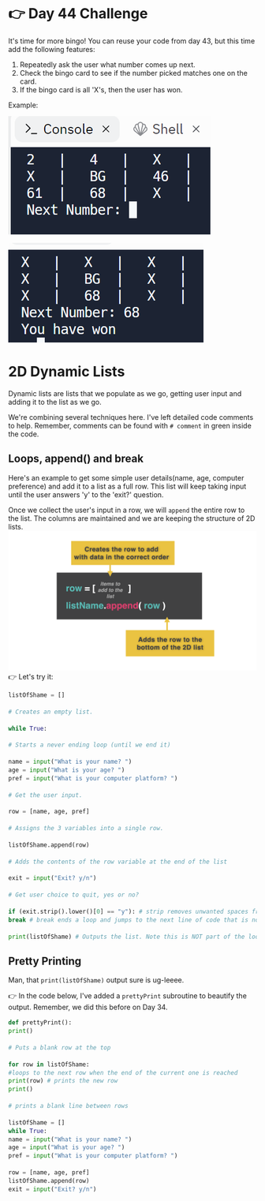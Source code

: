 # 👉 Day 44 Challenge

It's time for more bingo! You can reuse your code from day 43, but this time add the following features:

1. Repeatedly ask the user what number comes up next.
2. Check the bingo card to see if the number picked matches one on the card.
3. If the bingo card is all 'X's, then the user has won.

Example:

![alt text](image-1.png)

![alt text](image-2.png)

# 2D Dynamic Lists

Dynamic lists are lists that we populate as we go, getting user input and adding it to the list as we go.

We're combining several techniques here. I've left detailed code comments to help. Remember, comments can be found with `# comment` in green inside the code.

## Loops, append() and break

Here's an example to get some simple user details(name, age, computer preference) and add it to a list as a full row. This list will keep taking input until the user answers 'y' to the 'exit?' question.

Once we collect the user's input in a row, we will `append` the entire row to the list. The columns are maintained and we are keeping the structure of 2D lists.
![alt text](image.png)
👉 Let's try it:

```py
listOfShame = []

# Creates an empty list.

while True:

# Starts a never ending loop (until we end it)

name = input("What is your name? ")
age = input("What is your age? ")
pref = input("What is your computer platform? ")

# Get the user input.

row = [name, age, pref]

# Assigns the 3 variables into a single row.

listOfShame.append(row)

# Adds the contents of the row variable at the end of the list

exit = input("Exit? y/n")

# Get user choice to quit, yes or no?

if (exit.strip().lower()[0] == "y"): # strip removes unwanted spaces from the input. lower()[0] makes sure the first character of the input is lower case so it can be compared to 'y'
break # break ends a loop and jumps to the next line of code that is not part of the loop.

print(listOfShame) # Outputs the list. Note this is NOT part of the loop (not indented), it only runs once the loop ends.
```

## Pretty Printing

Man, that `print(listOfShame)` output sure is ug-leeee.

👉 In the code below, I've added a `prettyPrint` subroutine to beautify the output. Remember, we did this before on Day 34.

```py
def prettyPrint():
print()

# Puts a blank row at the top

for row in listOfShame:
#loops to the next row when the end of the current one is reached
print(row) # prints the new row
print()

# prints a blank line between rows

listOfShame = []
while True:
name = input("What is your name? ")
age = input("What is your age? ")
pref = input("What is your computer platform? ")

row = [name, age, pref]
listOfShame.append(row)
exit = input("Exit? y/n")
```
